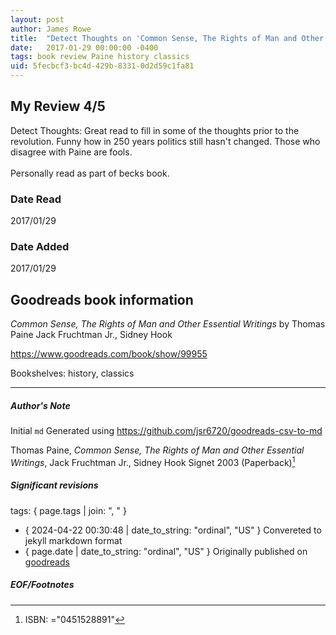 ```yaml
---
layout: post
author: James Rowe
title:  "Detect Thoughts on 'Common Sense, The Rights of Man and Other Essential Writings'"
date:   2017-01-29 00:00:00 -0400
tags: book review Paine history classics
uid: 5fecbcf3-bc4d-429b-8331-0d2d59c1fa81
---
```


<!-- highly dependent on how you personally use jekyll templates, and how you want this to show up -->

## My Review 4/5

Detect Thoughts: Great read to fill in some of the thoughts prior to the revolution. Funny how in 250 years politics still hasn't changed. Those who disagree with Paine are fools. <br/><br/>Personally read as part of becks book. 

### Date Read
2017/01/29

### Date Added
2017/01/29

## Goodreads book information

*Common Sense, The Rights of Man and Other Essential Writings* by Thomas Paine
Jack Fruchtman Jr., Sidney Hook

https://www.goodreads.com/book/show/99955

Bookshelves: history, classics

---

##### Author's Note

Initial `md` Generated using https://github.com/jsr6720/goodreads-csv-to-md

Thomas Paine, *Common Sense, The Rights of Man and Other Essential Writings*, Jack Fruchtman Jr., Sidney Hook Signet 2003 (Paperback)[^1]

##### Significant revisions

tags: { page.tags | join: ", " } <!-- todo move this somewhere -->

- { 2024-04-22 00:30:48 | date_to_string: "ordinal", "US" } Convereted to jekyll markdown format 
- { page.date | date_to_string: "ordinal", "US" } Originally published on [goodreads](https://www.goodreads.com)

##### EOF/Footnotes

[^1]: ISBN: ="0451528891"